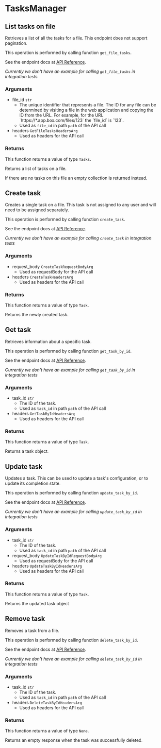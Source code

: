 # TasksManager

## List tasks on file

Retrieves a list of all the tasks for a file. This
endpoint does not support pagination.

This operation is performed by calling function `get_file_tasks`.

See the endpoint docs at
[API Reference](https://developer.box.com/reference/get-files-id-tasks/).

*Currently we don't have an example for calling `get_file_tasks` in integration tests*

### Arguments

- file_id `str`
  - The unique identifier that represents a file.  The ID for any file can be determined by visiting a file in the web application and copying the ID from the URL. For example, for the URL &#x60;https://*.app.box.com/files/123&#x60; the &#x60;file_id&#x60; is &#x60;123&#x60;.
  - Used as `file_id` in path `path` of the API call
- headers `GetFileTasksHeadersArg`
  - Used as headers for the API call


### Returns

This function returns a value of type `Tasks`.

Returns a list of tasks on a file.

If there are no tasks on this file an empty collection is returned
instead.


## Create task

Creates a single task on a file. This task is not assigned to any user and
will need to be assigned separately.

This operation is performed by calling function `create_task`.

See the endpoint docs at
[API Reference](https://developer.box.com/reference/post-tasks/).

*Currently we don't have an example for calling `create_task` in integration tests*

### Arguments

- request_body `CreateTaskRequestBodyArg`
  - Used as requestBody for the API call
- headers `CreateTaskHeadersArg`
  - Used as headers for the API call


### Returns

This function returns a value of type `Task`.

Returns the newly created task.


## Get task

Retrieves information about a specific task.

This operation is performed by calling function `get_task_by_id`.

See the endpoint docs at
[API Reference](https://developer.box.com/reference/get-tasks-id/).

*Currently we don't have an example for calling `get_task_by_id` in integration tests*

### Arguments

- task_id `str`
  - The ID of the task.
  - Used as `task_id` in path `path` of the API call
- headers `GetTaskByIdHeadersArg`
  - Used as headers for the API call


### Returns

This function returns a value of type `Task`.

Returns a task object.


## Update task

Updates a task. This can be used to update a task&#x27;s configuration, or to
update its completion state.

This operation is performed by calling function `update_task_by_id`.

See the endpoint docs at
[API Reference](https://developer.box.com/reference/put-tasks-id/).

*Currently we don't have an example for calling `update_task_by_id` in integration tests*

### Arguments

- task_id `str`
  - The ID of the task.
  - Used as `task_id` in path `path` of the API call
- request_body `UpdateTaskByIdRequestBodyArg`
  - Used as requestBody for the API call
- headers `UpdateTaskByIdHeadersArg`
  - Used as headers for the API call


### Returns

This function returns a value of type `Task`.

Returns the updated task object


## Remove task

Removes a task from a file.

This operation is performed by calling function `delete_task_by_id`.

See the endpoint docs at
[API Reference](https://developer.box.com/reference/delete-tasks-id/).

*Currently we don't have an example for calling `delete_task_by_id` in integration tests*

### Arguments

- task_id `str`
  - The ID of the task.
  - Used as `task_id` in path `path` of the API call
- headers `DeleteTaskByIdHeadersArg`
  - Used as headers for the API call


### Returns

This function returns a value of type `None`.

Returns an empty response when the task was successfully deleted.


